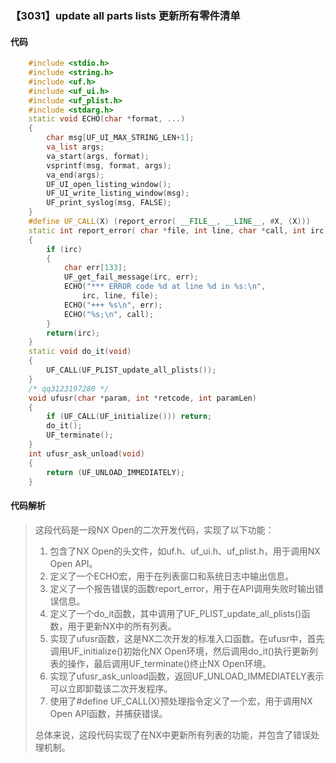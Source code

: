 ### 【3031】update all parts lists 更新所有零件清单

#### 代码

```cpp
    #include <stdio.h>  
    #include <string.h>  
    #include <uf.h>  
    #include <uf_ui.h>  
    #include <uf_plist.h>  
    #include <stdarg.h>  
    static void ECHO(char *format, ...)  
    {  
        char msg[UF_UI_MAX_STRING_LEN+1];  
        va_list args;  
        va_start(args, format);  
        vsprintf(msg, format, args);  
        va_end(args);  
        UF_UI_open_listing_window();  
        UF_UI_write_listing_window(msg);  
        UF_print_syslog(msg, FALSE);  
    }  
    #define UF_CALL(X) (report_error( __FILE__, __LINE__, #X, (X)))  
    static int report_error( char *file, int line, char *call, int irc)  
    {  
        if (irc)  
        {  
            char err[133];  
            UF_get_fail_message(irc, err);  
            ECHO("*** ERROR code %d at line %d in %s:\n",  
                irc, line, file);  
            ECHO("+++ %s\n", err);  
            ECHO("%s;\n", call);  
        }  
        return(irc);  
    }  
    static void do_it(void)  
    {  
        UF_CALL(UF_PLIST_update_all_plists());  
    }  
    /* qq3123197280 */  
    void ufusr(char *param, int *retcode, int paramLen)  
    {  
        if (UF_CALL(UF_initialize())) return;  
        do_it();  
        UF_terminate();  
    }  
    int ufusr_ask_unload(void)  
    {  
        return (UF_UNLOAD_IMMEDIATELY);  
    }

```

#### 代码解析

> 这段代码是一段NX Open的二次开发代码，实现了以下功能：
>
> 1. 包含了NX Open的头文件，如uf.h、uf_ui.h、uf_plist.h，用于调用NX Open API。
> 2. 定义了一个ECHO宏，用于在列表窗口和系统日志中输出信息。
> 3. 定义了一个报告错误的函数report_error，用于在API调用失败时输出错误信息。
> 4. 定义了一个do_it函数，其中调用了UF_PLIST_update_all_plists()函数，用于更新NX中的所有列表。
> 5. 实现了ufusr函数，这是NX二次开发的标准入口函数。在ufusr中，首先调用UF_initialize()初始化NX Open环境，然后调用do_it()执行更新列表的操作，最后调用UF_terminate()终止NX Open环境。
> 6. 实现了ufusr_ask_unload函数，返回UF_UNLOAD_IMMEDIATELY表示可以立即卸载该二次开发程序。
> 7. 使用了#define UF_CALL(X)预处理指令定义了一个宏，用于调用NX Open API函数，并捕获错误。
>
> 总体来说，这段代码实现了在NX中更新所有列表的功能，并包含了错误处理机制。
>
